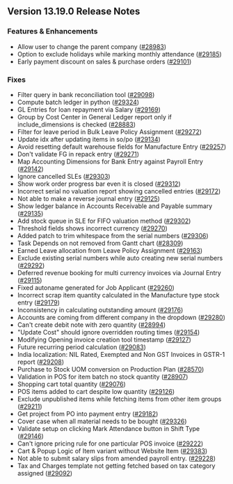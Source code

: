 ## Version 13.19.0 Release Notes

### Features & Enhancements

- Allow user to change the parent company ([#28983](https://github.com/frappe/erpnext/pull/28983))
- Option to exclude holidays while marking monthly attendance ([#29185](https://github.com/frappe/erpnext/pull/29185))
- Early payment discount on sales & purchase orders ([#29101](https://github.com/frappe/erpnext/pull/29101))

### Fixes

- Filter query in bank reconciliation tool ([#29098](https://github.com/frappe/erpnext/pull/29098))
- Compute batch ledger in python ([#29324](https://github.com/frappe/erpnext/pull/29324))
- GL Entries for loan repayment via Salary ([#29169](https://github.com/frappe/erpnext/pull/29169))
- Group by Cost Center in General Ledger report only if include_dimensions is checked ([#28883](https://github.com/frappe/erpnext/pull/28883))
- Filter for leave period in Bulk Leave Policy Assignment ([#29272](https://github.com/frappe/erpnext/pull/29272))
- Update idx after updating items in so/po ([#29134](https://github.com/frappe/erpnext/pull/29134))
- Avoid resetting default warehouse fields for Manufacture Entry ([#29257](https://github.com/frappe/erpnext/pull/29257))
- Don't validate FG in repack entry ([#29271](https://github.com/frappe/erpnext/pull/29271))
- Map Accounting Dimensions for Bank Entry against Payroll Entry ([#29142](https://github.com/frappe/erpnext/pull/29142))
- Ignore cancelled SLEs ([#29303](https://github.com/frappe/erpnext/pull/29303))
- Show work order progress bar even it is closed ([#29312](https://github.com/frappe/erpnext/pull/29312))
- Incorrect serial no valuation report showing cancelled entries ([#29172](https://github.com/frappe/erpnext/pull/29172))
- Not able to make a reverse journal entry ([#29125](https://github.com/frappe/erpnext/pull/29125))
- Show ledger balance in Accounts Receivable and Payable summary ([#29135](https://github.com/frappe/erpnext/pull/29135))
- Add stock queue in SLE for FIFO valuation method ([#29302](https://github.com/frappe/erpnext/pull/29302))
- Threshold fields shows incorrect currency ([#29270](https://github.com/frappe/erpnext/pull/29270))
- Added patch to trim whitespace from the serial numbers ([#29306](https://github.com/frappe/erpnext/pull/29306))
- Task Depends on not removed from Gantt chart ([#28309](https://github.com/frappe/erpnext/pull/28309))
- Earned Leave allocation from Leave Policy Assignment ([#29163](https://github.com/frappe/erpnext/pull/29163))
- Exclude existing serial numbers while auto creating new serial numbers ([#29292](https://github.com/frappe/erpnext/pull/29292))
- Deferred revenue booking for multi currency invoices via Journal Entry ([#29115](https://github.com/frappe/erpnext/pull/29115))
- Fixed autoname generated for Job Applicant ([#29260](https://github.com/frappe/erpnext/pull/29260))
- Incorrect scrap item quantity calculated in the Manufacture type stock entry ([#29179](https://github.com/frappe/erpnext/pull/29179))
- Inconsistency in calculating outstanding amount ([#29176](https://github.com/frappe/erpnext/pull/29176))
- Accounts are coming from different company in the dropdown ([#29280](https://github.com/frappe/erpnext/pull/29280))
- Can't create debit note with zero quantity ([#28994](https://github.com/frappe/erpnext/pull/28994))
- "Update Cost" should ignore overridden routing times ([#29154](https://github.com/frappe/erpnext/pull/29154))
- Modifying Opening invoice creation tool timestamp ([#29127](https://github.com/frappe/erpnext/pull/29127))
- Future recurring period calculation ([#29083](https://github.com/frappe/erpnext/pull/29083))
- India localization: NIL Rated, Exempted and Non GST Invoices in GSTR-1 report ([#29208](https://github.com/frappe/erpnext/pull/29208))
- Purchase to Stock UOM conversion on Production Plan ([#28570](https://github.com/frappe/erpnext/pull/28570))
- Validation in POS for item batch no stock quantity ([#28907](https://github.com/frappe/erpnext/pull/28907))
- Shopping cart total quantity ([#29076](https://github.com/frappe/erpnext/pull/29076))
- POS items added to cart despite low quantity ([#29126](https://github.com/frappe/erpnext/pull/29126))
- Exclude unpublished items while fetching items from other item groups ([#29211](https://github.com/frappe/erpnext/pull/29211))
- Get project from PO into payment entry ([#29182](https://github.com/frappe/erpnext/pull/29182))
- Cover case when all material needs to be bought ([#29326](https://github.com/frappe/erpnext/pull/29326))
- Validate setup on clicking Mark Attendance button in Shift Type ([#29146](https://github.com/frappe/erpnext/pull/29146))
- Can't ignore pricing rule for one particular POS invoice ([#29222](https://github.com/frappe/erpnext/pull/29222))
- Cart & Popup Logic of Item variant without Website Item ([#29383](https://github.com/frappe/erpnext/pull/29383))
- Not able to submit salary slips from amended payroll entry. ([#29228](https://github.com/frappe/erpnext/pull/29228))
- Tax and Charges template not getting fetched based on tax category assigned ([#29092](https://github.com/frappe/erpnext/pull/29092))